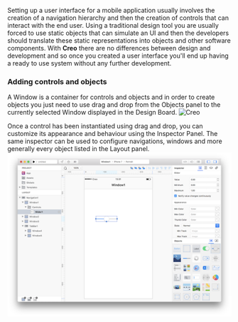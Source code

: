 Setting up a user interface for a mobile application usually involves the creation of a navigation hierarchy and then the creation of controls that can interact with the end user. Using a traditional design tool you are usually forced to use static objects that can simulate an UI and then the developers should translate these static representations into objects and other software components. With **Creo** there are no differences between design and development and so once you created a user interface you'll end up having a ready to use system without any further development.

### Adding controls and objects
A Window is a container for controls and objects and in order to create objects you just need to use drag and drop from the Objects panel to the currently selected Window displayed in the Design Board.
![Creo](../images/creo_objects_1.png)

Once a control has been instantiated using drag and drop, you can customize its appearance and behaviour using the Inspector Panel. The same inspector can be used to configure navigations, windows and more generally every object listed in the Layout panel.
![Creo](../images/creo/creo_objects_2.png)
